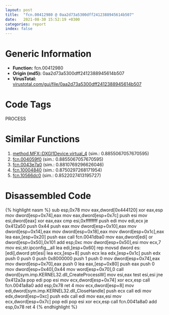 ```yaml
---
layout: post
title:  "fcn.00412980 @ 0aa2d73a5300dff2412388945614b507"
date:   2021-08-30 15:52:19 +0300
categories: report
index: false
---
```


# Generic Information
- **Function:** fcn.00412980
- **Origin (md5):** 0aa2d73a5300dff2412388945614b507
- **VirusTotal:** [virustotal.com/gui/file/0aa2d73a5300dff2412388945614b507][virustotal_ref]

# Code Tags
<span class="tag" id="PROCESS">PROCESS</span>


# Similar Functions

1. [method.MFX꞉꞉DXGI1Device.virtual\_4][similar_1_ref] (sim.: 0.8855067057670595)
2. [fcn.004059f0][similar_2_ref] (sim.: 0.8855067057670595)
3. [fcn.0043e7a0][similar_3_ref] (sim.: 0.8810769296626046)
4. [fcn.10004840][similar_4_ref] (sim.: 0.8750297268171954)
5. [fcn.10566dc0][similar_5_ref] (sim.: 0.8522027413195727)


# Disassembled Code

{% highlight nasm %}
sub esp,0x78
mov eax,dword[0x444120]
xor eax,esp
mov dword[esp+0x74],eax
mov eax,dword[esp+0x7c]
push esi
mov esi,dword[eax]
xor eax,eax
cmp esi,0xffffffff
push edi
mov edi,ecx
je 0x412a50
push 0x44
push eax
mov dword[esp+0x10],eax
mov dword[esp+0x14],eax
mov dword[esp+0x18],eax
mov dword[esp+0x1c],eax
lea eax,[esp+0x20]
push eax
call fcn.0041dba0
mov eax,dword[edi]
or dword[esp+0x50],0x101
add esp,0xc
mov dword[esp+0x50],esi
mov ecx,7
mov esi,str.ipconfig__all
lea edi,[esp+0x60]
rep movsd dword es:[edi],dword ptr[esi]
lea ecx,[esp+8]
push ecx
lea edx,[esp+0x1c]
push edx
push 0
push 0
push 0x8000000
push 1
push 0
mov dword[esp+0x74],eax
mov dword[esp+0x70],eax
push 0
lea eax,[esp+0x80]
push eax
push 0
mov dword[esp+0x40],0x44
mov word[esp+0x70],0
call dword[sym.imp.KERNEL32.dll_CreateProcessW]
mov esi,eax
test esi,esi
jne 0x412a3a
pop edi
pop esi
mov ecx,dword[esp+0x74]
xor ecx,esp
call fcn.0041a8a0
add esp,0x78
ret 4
mov ecx,dword[esp+8]
mov edi,dword[sym.imp.KERNEL32.dll_CloseHandle]
push ecx
call edi
mov edx,dword[esp+0xc]
push edx
call edi
mov eax,esi
mov ecx,dword[esp+0x7c]
pop edi
pop esi
xor ecx,esp
call fcn.0041a8a0
add esp,0x78
ret 4
{% endhighlight %}


[similar_1_ref]: /report/method.MFX꞉꞉DXGI1Device.virtual_4@d59f9c4f445b9f980173dec064f55091
[similar_2_ref]: /report/fcn.004059f0@d59f9c4f445b9f980173dec064f55091
[similar_3_ref]: /report/fcn.0043e7a0@4fe6510221c33bf023f6abed461fc13f
[similar_4_ref]: /report/fcn.10004840@4c3818fdf32d89a09257dbc9d3e142ea
[similar_5_ref]: /report/fcn.10566dc0@2585b133c2e70968905cce13b1fc2654
[virustotal_ref]: https://www.virustotal.com/gui/file/0aa2d73a5300dff2412388945614b507